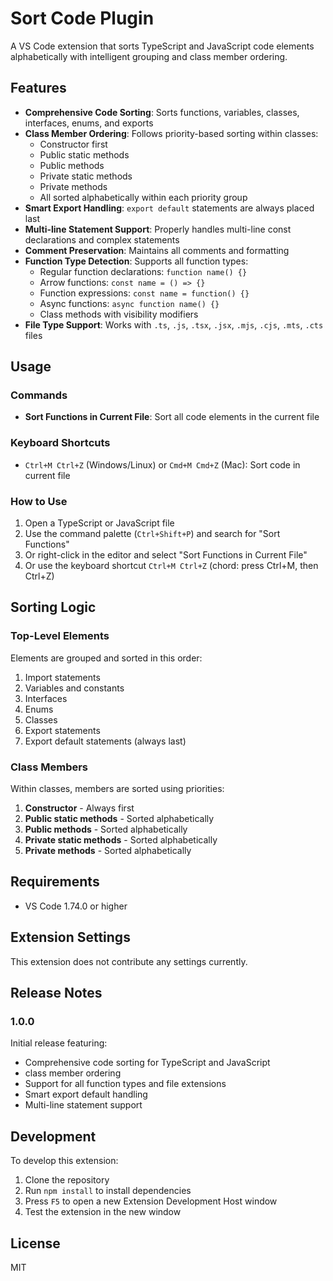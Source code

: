 # Sort Code Plugin

A VS Code extension that sorts TypeScript and JavaScript code elements alphabetically with intelligent grouping and class member ordering.

## Features

- **Comprehensive Code Sorting**: Sorts functions, variables, classes, interfaces, enums, and exports
- **Class Member Ordering**: Follows priority-based sorting within classes:
  - Constructor first
  - Public static methods
  - Public methods
  - Private static methods
  - Private methods
  - All sorted alphabetically within each priority group
- **Smart Export Handling**: `export default` statements are always placed last
- **Multi-line Statement Support**: Properly handles multi-line const declarations and complex statements
- **Comment Preservation**: Maintains all comments and formatting
- **Function Type Detection**: Supports all function types:
  - Regular function declarations: `function name() {}`
  - Arrow functions: `const name = () => {}`
  - Function expressions: `const name = function() {}`
  - Async functions: `async function name() {}`
  - Class methods with visibility modifiers
- **File Type Support**: Works with `.ts`, `.js`, `.tsx`, `.jsx`, `.mjs`, `.cjs`, `.mts`, `.cts` files

## Usage

### Commands

- **Sort Functions in Current File**: Sort all code elements in the current file

### Keyboard Shortcuts

- `Ctrl+M Ctrl+Z` (Windows/Linux) or `Cmd+M Cmd+Z` (Mac): Sort code in current file

### How to Use

1. Open a TypeScript or JavaScript file
2. Use the command palette (`Ctrl+Shift+P`) and search for "Sort Functions"
3. Or right-click in the editor and select "Sort Functions in Current File"
4. Or use the keyboard shortcut `Ctrl+M Ctrl+Z` (chord: press Ctrl+M, then Ctrl+Z)

## Sorting Logic

### Top-Level Elements

Elements are grouped and sorted in this order:

1. Import statements
2. Variables and constants
3. Interfaces
4. Enums
5. Classes
6. Export statements
7. Export default statements (always last)

### Class Members

Within classes, members are sorted using priorities:

1. **Constructor** - Always first
2. **Public static methods** - Sorted alphabetically
3. **Public methods** - Sorted alphabetically
4. **Private static methods** - Sorted alphabetically
5. **Private methods** - Sorted alphabetically

## Requirements

- VS Code 1.74.0 or higher

## Extension Settings

This extension does not contribute any settings currently.

## Release Notes

### 1.0.0

Initial release featuring:

- Comprehensive code sorting for TypeScript and JavaScript
- class member ordering
- Support for all function types and file extensions
- Smart export default handling
- Multi-line statement support

## Development

To develop this extension:

1. Clone the repository
2. Run `npm install` to install dependencies
3. Press `F5` to open a new Extension Development Host window
4. Test the extension in the new window

## License

MIT
